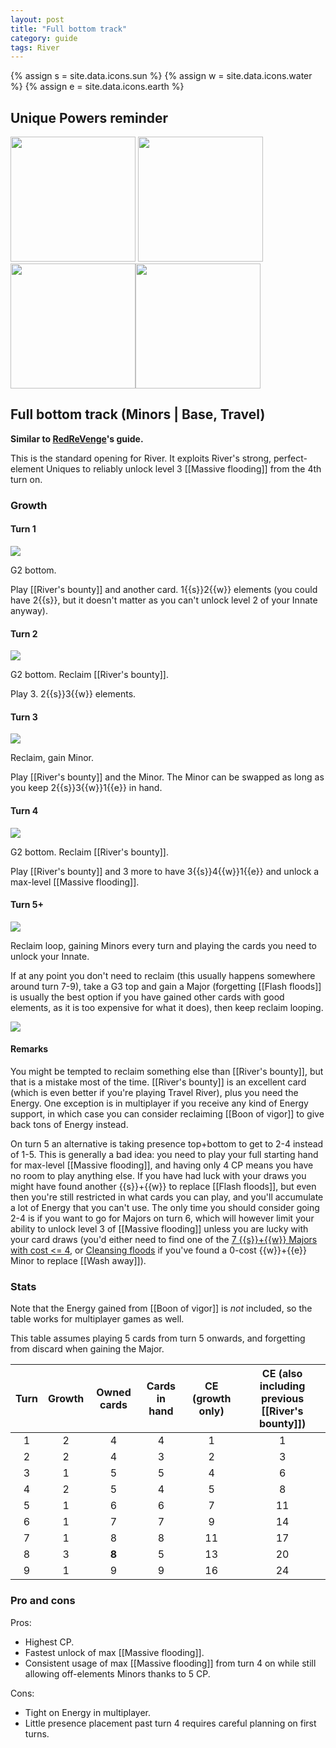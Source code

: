 ```yaml
---  
layout: post  
title: "Full bottom track"  
category: guide  
tags: River
---
```


{% assign s = site.data.icons.sun %}
{% assign w = site.data.icons.water %}
{% assign e = site.data.icons.earth %}

## Unique Powers reminder

<img src="/assets/images/River's bounty.jpg" width="200"/> <img src="/assets/images/Boon of vigor.jpg" width="200"/> <img src="/assets/images/Flash floods.jpg" width="200"/><img src="/assets/images/Wash away.jpg" width="200"/>

## Full bottom track (Minors | Base, Travel)

**Similar to [RedReVenge](https://youtube.com/channel/UCdVLtmFObyfW9-ADPXaSrSg)'s guide.**


This is the standard opening for River. It exploits River's strong, perfect-element Uniques to reliably unlock level 3 [[Massive flooding]] from the 4th turn on.

### Growth

#### Turn 1

![](/assets/images/River0-2.png)

G2 bottom. 

Play [[River's bounty]] and another card. 1{{s}}2{{w}} elements (you could have 2{{s}}, but it doesn't matter as you can't unlock level 2 of your Innate anyway).

#### Turn 2

![](/assets/images/River0-4.png)

G2 bottom. Reclaim [[River's bounty]].

Play 3. 2{{s}}3{{w}} elements.

#### Turn 3

![](/assets/images/River0-4.png)

Reclaim, gain Minor.

Play [[River's bounty]] and the Minor. The Minor can be swapped as long as you keep 2{{s}}3{{w}}1{{e}} in hand.

#### Turn 4

![](/assets/images/River0-6.png)

G2 bottom. Reclaim [[River's bounty]].

Play [[River's bounty]] and 3 more to have 3{{s}}4{{w}}1{{e}} and unlock a max-level [[Massive flooding]]. 

#### Turn 5+

![](/assets/images/River0-6.png)

Reclaim loop, gaining Minors every turn and playing the cards you need to unlock your Innate.

If at any point you don't need to reclaim (this usually happens somewhere around turn 7-9), take a G3 top and gain a Major (forgetting [[Flash floods]] is usually the best option if you have gained other cards with good elements, as it is too expensive for what it does), then keep reclaim looping.

![](/assets/images/River1-6.png)


#### Remarks

You might be tempted to reclaim something else than [[River's bounty]], but that is a mistake most of the time. [[River's bounty]] is an excellent card (which is even better if you're playing Travel River), plus you need the Energy. One exception is in multiplayer if you receive any kind of Energy support, in which case you can consider reclaiming [[Boon of vigor]] to give back tons of Energy instead.

On turn 5 an alternative is taking presence top+bottom to get to 2-4 instead of 1-5. This is generally a bad idea: you need to play your full starting hand for max-level [[Massive flooding]], and having only 4 CP means you have no room to play anything else. If you have had luck with your draws you might have found another {{s}}+{{w}} to replace [[Flash floods]], but even then you're still restricted in what cards you can play, and you'll accumulate a lot of Energy that you can't use. The only time you should consider going 2-4 is if you want to go for Majors on turn 6, which will however limit your ability to unlock level 3 of [[Massive flooding]] unless you are lucky with your card draws (you'd either need to find one of the [7 {{s}}+{{w}} Majors with cost <= 4](https://sick.oberien.de/?query=Type%3AMajor%2C%20elements%3ASun%2Cwater%2C%20cost%3A%3C%3D4), or [Cleansing floods](https://sick.oberien.de/?query=Cleansing) if you've found a 0-cost {{w}}+{{e}} Minor to replace [[Wash away]]).

### Stats

Note that the Energy gained from [[Boon of vigor]] is _not_ included, so the table works for multiplayer games as well.

This table assumes playing 5 cards from turn 5 onwards, and forgetting from discard when gaining the Major.

Turn | Growth | Owned cards | Cards in hand | CE (growth only) | CE (also including previous [[River's bounty]])
:--: | :--: | :--: | :--: |  :--: | :--:
1 | 2 |   4   |  4  |  1 |  1
2 | 2 |   4   |  3  |  2 |  3
3 | 1 |   5   |  5  |  4 |  6
4 | 2 |   5   |  4  |  5 |  8
5 | 1 |   6   |  6  |  7 | 11
6 | 1 |   7   |  7  |  9 | 14
7 | 1 |   8   |  8  | 11 | 17
8 | 3 | **8** |  5  | 13 | 20
9 | 1 |   9   |  9  | 16 | 24



### Pro and cons

Pros:
 - Highest CP.
 - Fastest unlock of max [[Massive flooding]].
 - Consistent usage of max [[Massive flooding]] from turn 4 on while still allowing off-elements Minors thanks to 5 CP.

Cons:
- Tight on Energy in multiplayer.
- Little presence placement past turn 4 requires careful planning on first turns.
